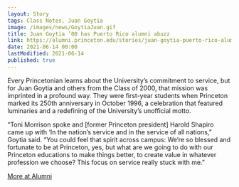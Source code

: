 ```yaml
---
layout: Story
tags: Class Notes, Juan Goytia
image: /images/news/GoytiaJuan.gif
title: Juan Goytia ’00 has Puerto Rico alumni abuzz
link: https://alumni.princeton.edu/stories/juan-goytia-puerto-rico-alumni
date: 2021-06-14 00:00
lastModified: 2021-06-14
published: true
---
```


Every Princetonian learns about the University’s commitment to service, but for Juan Goytia and others from the Class of 2000, that mission was imprinted in a profound way. They were first-year students when Princeton marked its 250th anniversary in October 1996, a celebration that featured luminaries and a redefining of the University’s unofficial motto.

“Toni Morrison spoke and [former Princeton president] Harold Shapiro came up with ‘In the nation’s service and in the service of all nations,” Goytia said. “You could feel that spirit across campus: We’re so blessed and fortunate to be at Princeton, yes, but what are we going to do with our Princeton educations to make things better, to create value in whatever profession we choose? This focus on service really stuck with me.”

[More at Alumni](https://alumni.princeton.edu/stories/juan-goytia-puerto-rico-alumni)
